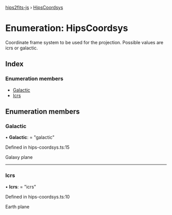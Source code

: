 [hips2fits-js](https://github.com/lloydevans/hips2fits-js/blob/master/docs/md/README.md) › [HipsCoordsys](https://github.com/lloydevans/hips2fits-js/blob/master/docs/md/enums/hipscoordsys.md)

# Enumeration: HipsCoordsys

Coordinate frame system to be used for the projection.
Possible values are icrs or galactic.

## Index

### Enumeration members

* [Galactic](https://github.com/lloydevans/hips2fits-js/blob/master/docs/md/enums/hipscoordsys.md#galactic)
* [Icrs](https://github.com/lloydevans/hips2fits-js/blob/master/docs/md/enums/hipscoordsys.md#icrs)

## Enumeration members

###  Galactic

• **Galactic**: = "galactic"

Defined in hips-coordsys.ts:15

Galaxy plane

___

###  Icrs

• **Icrs**: = "icrs"

Defined in hips-coordsys.ts:10

Earth plane
